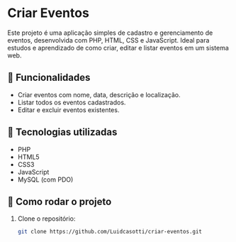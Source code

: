 # Criar Eventos

Este projeto é uma aplicação simples de cadastro e gerenciamento de eventos, desenvolvida com PHP, HTML, CSS e JavaScript. Ideal para estudos e aprendizado de como criar, editar e listar eventos em um sistema web.

## 📌 Funcionalidades

- Criar eventos com nome, data, descrição e localização.
- Listar todos os eventos cadastrados.
- Editar e excluir eventos existentes.

## 🧰 Tecnologias utilizadas

- PHP
- HTML5
- CSS3
- JavaScript
- MySQL (com PDO)

## 🚀 Como rodar o projeto

1. Clone o repositório:
   ```bash
   git clone https://github.com/Luidcasotti/criar-eventos.git
